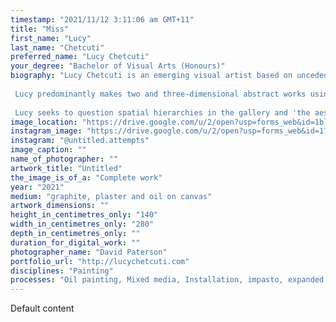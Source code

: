 ```yaml
---
timestamp: "2021/11/12 3:11:06 am GMT+11"
title: "Miss"
first_name: "Lucy"
last_name: "Chetcuti"
preferred_name: "Lucy Chetcuti"
your_degree: "Bachelor of Visual Arts (Honours)"
biography: "Lucy Chetcuti is an emerging visual artist based on unceded Ngunnawal/Ngambri land, ACT. 
 
 Lucy predominantly makes two and three-dimensional abstract works using found objects and non-traditional materials, she is interested in the prosaic as a means of examining the semiotic relationship between people and their objects of value. Her work traverses the space between painting, drawing, sculpture and installation. The scope of her work includes themes of Queer ecology, Queer theory, Feminism, Phenomenology and Materialism. Lucy was a board member of Tributary Projects Artspace between 2017 - 2020. In 2021 she won the ANU School of Art and Design Drawing Prize. Her work is held in private collections in Australia. 
 
 Lucy seeks to question spatial hierarchies in the gallery and 'the aesthetic encounter'. Lucy makes work that explores the trauma of ecocide in this current moment. She emphasises the materiality of prosaic objects, industrial materials and discarded artefacts as meaningful."
image_location: "https://drive.google.com/u/2/open?usp=forms_web&id=1blPrc4yXgkeqZK_xGG6hg6GxApiLDSCL"
instagram_image: "https://drive.google.com/u/2/open?usp=forms_web&id=17BFPLhoMAe7EJ4n1tLQD05uewyldhQWg"
instagram: "@untitled.attempts"
image_caption: ""
name_of_photographer: ""
artwork_title: "Untitled"
the_image_is_of_a: "Complete work"
year: "2021"
medium: "graphite, plaster and oil on canvas"
artwork_dimensions: ""
height_in_centimetres_only: "140"
width_in_centimetres_only: "280"
depth_in_centimetres_only: ""
duration_for_digital_work: ""
photographer_name: "David Paterson"
portfolio_url: "http://lucychetcuti.com"
disciplines: "Painting"
processes: "Oil painting, Mixed media, Installation, impasto, expanded painting"
---
```


Default content